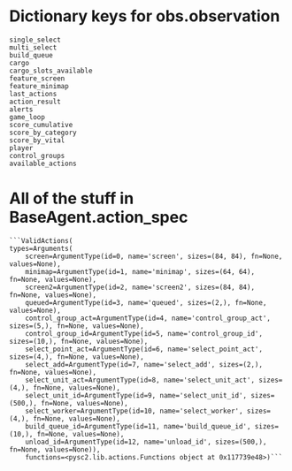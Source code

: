 # Dictionary keys for obs.observation
    single_select
    multi_select
    build_queue
    cargo
    cargo_slots_available
    feature_screen
    feature_minimap
    last_actions
    action_result
    alerts
    game_loop
    score_cumulative
    score_by_category
    score_by_vital
    player
    control_groups
    available_actions

# All of the stuff in BaseAgent.action_spec
    ```ValidActions(
    types=Arguments(
        screen=ArgumentType(id=0, name='screen', sizes=(84, 84), fn=None, values=None),
        minimap=ArgumentType(id=1, name='minimap', sizes=(64, 64), fn=None, values=None), 
        screen2=ArgumentType(id=2, name='screen2', sizes=(84, 84), fn=None, values=None), 
        queued=ArgumentType(id=3, name='queued', sizes=(2,), fn=None, values=None), 
        control_group_act=ArgumentType(id=4, name='control_group_act', sizes=(5,), fn=None, values=None), 
        control_group_id=ArgumentType(id=5, name='control_group_id', sizes=(10,), fn=None, values=None), 
        select_point_act=ArgumentType(id=6, name='select_point_act', sizes=(4,), fn=None, values=None), 
        select_add=ArgumentType(id=7, name='select_add', sizes=(2,), fn=None, values=None), 
        select_unit_act=ArgumentType(id=8, name='select_unit_act', sizes=(4,), fn=None, values=None), 
        select_unit_id=ArgumentType(id=9, name='select_unit_id', sizes=(500,), fn=None, values=None), 
        select_worker=ArgumentType(id=10, name='select_worker', sizes=(4,), fn=None, values=None), 
        build_queue_id=ArgumentType(id=11, name='build_queue_id', sizes=(10,), fn=None, values=None), 
        unload_id=ArgumentType(id=12, name='unload_id', sizes=(500,), fn=None, values=None)), 
        functions=<pysc2.lib.actions.Functions object at 0x117739e48>)```